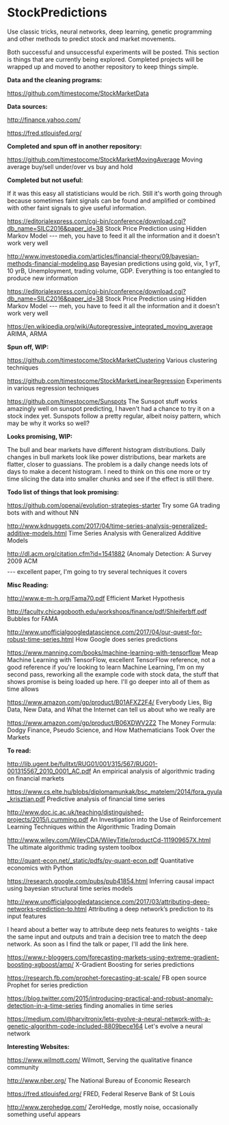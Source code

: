 # StockPredictions
Use classic tricks, neural networks, deep learning, genetic programming and other methods to predict stock and market movements.

Both successful and unsuccessful experiments will be posted. This section is things that are currently being explored. Completed projects will be wrapped up and moved to another repository to keep things simple.


<b>Data and the cleaning programs:</b>

https://github.com/timestocome/StockMarketData 



<b>Data sources:</b>

http://finance.yahoo.com/

https://fred.stlouisfed.org/



<b>Completed and spun off in another repository:</b>

https://github.com/timestocome/StockMarketMovingAverage  Moving average buy/sell under/over vs buy and hold 


<b>Completed but not useful:</b>

If it was this easy all statisticians would be rich. Still it's worth going through because sometimes faint signals can be found and amplified or combined with other faint signals to give useful information.

https://editorialexpress.com/cgi-bin/conference/download.cgi?db_name=SILC2016&paper_id=38  Stock Price Prediction using Hidden Markov Model --- meh, you have to feed it all the information and it doesn't work very well

http://www.investopedia.com/articles/financial-theory/09/bayesian-methods-financial-modeling.asp Bayesian predictions using gold, vix, 1 yrT, 10 yrB, Unemployment, trading volume, GDP. Everything is too entangled to produce new information

https://editorialexpress.com/cgi-bin/conference/download.cgi?db_name=SILC2016&paper_id=38  Stock Price Prediction using Hidden Markov Model --- meh, you have to feed it all the information and it doesn't work very well

https://en.wikipedia.org/wiki/Autoregressive_integrated_moving_average ARIMA, ARMA 



<b>Spun off, WIP:</b>

https://github.com/timestocome/StockMarketClustering  Various clustering techniques 

https://github.com/timestocome/StockMarketLinearRegression  Experiments in various regression techniques 


https://github.com/timestocome/Sunspots The Sunspot stuff works amazingly well on sunspot predicting, I haven't had a chance to try it on a stock index yet. Sunspots follow a pretty regular, albeit noisy pattern, which may be why it works so well?

<b>Looks promising, WIP:</b>


The bull and bear markets have different histogram distributions. Daily changes in bull markets look like power distributions, bear markets are flatter, closer to guassians. The problem is a daily change needs lots of days to make a decent histogram. I need to think on this one more or try time slicing the data into smaller chunks and see if the effect is still there.


<b>Todo list of things that look promising:</b>

https://github.com/openai/evolution-strategies-starter  Try some GA trading bots with and without NN 

http://www.kdnuggets.com/2017/04/time-series-analysis-generalized-additive-models.html  Time Series Analysis with Generalized Additive Models 

http://dl.acm.org/citation.cfm?id=1541882 (Anomaly Detection: A Survey 2009 ACM $$$$ --- excellent paper, I'm going to try several techniques it covers 


<b>Misc Reading:</b> 

http://www.e-m-h.org/Fama70.pdf  Efficient Market Hypothesis 

http://faculty.chicagobooth.edu/workshops/finance/pdf/Shleiferbff.pdf Bubbles for FAMA

http://www.unofficialgoogledatascience.com/2017/04/our-quest-for-robust-time-series.html  How Google does series predictions 


https://www.manning.com/books/machine-learning-with-tensorflow Meap Machine Learning with TensorFlow, excellent TensorFlow reference, not a good reference if you're looking to learn Machine Learning, I'm on my second pass, reworking all the example code with stock data, the stuff that shows promise is being loaded up here. I'll go deeper into all of them as time allows 

https://www.amazon.com/gp/product/B01AFXZ2F4/ Everybody Lies, Big Data, New Data, and What the Internet can tell us about who we really are

https://www.amazon.com/gp/product/B06XDWV2Z2 The Money Formula: Dodgy Finance, Pseudo Science, and How Mathematicians Took Over the Markets


<b>To read:</b>

http://lib.ugent.be/fulltxt/RUG01/001/315/567/RUG01-001315567_2010_0001_AC.pdf An empirical analysis of algorithmic trading on financial markets 

https://www.cs.elte.hu/blobs/diplomamunkak/bsc_matelem/2014/fora_gyula_krisztian.pdf  Predictive analysis of financial time series 

http://www.doc.ic.ac.uk/teaching/distinguished-projects/2015/j.cumming.pdf  An Investigation into the Use of Reinforcement Learning Techniques within the Algorithmic Trading Domain 

http://www.wiley.com/WileyCDA/WileyTitle/productCd-111909657X.html The ultimate algorithmic trading system toolbox 

http://quant-econ.net/_static/pdfs/py-quant-econ.pdf  Quantitative economics with Python 

https://research.google.com/pubs/pub41854.html Inferring causal impact using bayesian structural time series models


http://www.unofficialgoogledatascience.com/2017/03/attributing-deep-networks-prediction-to.html Attributing a deep network’s prediction to its input features 

I heard about a better way to attribute deep nets features to weights - take the same input and outputs and train a decision tree to match the deep network. As soon as I find the talk or paper, I'll add the link here.

https://www.r-bloggers.com/forecasting-markets-using-extreme-gradient-boosting-xgboost/amp/ X-Gradient Boosting for series predictions 

https://research.fb.com/prophet-forecasting-at-scale/  FB open source Prophet for series prediction 

https://blog.twitter.com/2015/introducing-practical-and-robust-anomaly-detection-in-a-time-series finding anomalies in time series 

https://medium.com/@harvitronix/lets-evolve-a-neural-network-with-a-genetic-algorithm-code-included-8809bece164 Let's evolve a neural network 


<b>Interesting Websites:</b>

https://www.wilmott.com/ Wilmott, Serving the qualitative finance community

http://www.nber.org/ The National Bureau of Economic Research 

https://fred.stlouisfed.org/ FRED, Federal Reserve Bank of St Louis

http://www.zerohedge.com/ ZeroHedge, mostly noise, occasionally something useful appears

